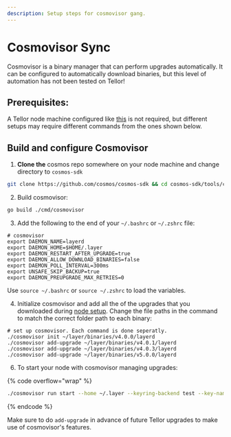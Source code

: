 ```yaml
---
description: Setup steps for cosmovisor gang.
---
```


# Cosmovisor Sync

Cosmovisor is a binary manager that can perform upgrades automatically. It can be configured to automatically download binaries, but this level of automation has not been tested on Tellor!

## Prerequisites:

A Tellor node machine configured like [this](./) is not required, but different setups may require different commands from the ones shown below.

## Build and configure Cosmovisor

1. **Clone the** cosmos repo somewhere on your node machine and change directory to `cosmos-sdk`

```sh
git clone https://github.com/cosmos/cosmos-sdk && cd cosmos-sdk/tools/cosmovisor
```

2. Build cosmovisor:

```sh
go build ./cmd/cosmovisor
```

3. Add the following to the end of your `~/.bashrc` or `~/.zshrc` file:

```
# cosmovisor
export DAEMON_NAME=layerd
export DAEMON_HOME=$HOME/.layer
export DAEMON_RESTART_AFTER_UPGRADE=true
export DAEMON_ALLOW_DOWNLOAD_BINARIES=false
export DAEMON_POLL_INTERVAL=300ms
export UNSAFE_SKIP_BACKUP=true
export DAEMON_PREUPGRADE_MAX_RETRIES=0
```

Use  `source ~/.bashrc` or `source ~/.zshrc` to load the variables.

4. Initialize cosmovisor and add all the of the upgrades that you downloaded during [node setup](./). Change the file paths in the command to match the correct folder path to each binary:

```shell
# set up cosmovisor. Each command is done seperatly.
./cosmovisor init ~/layer/binaries/v4.0.0/layerd
./cosmovisor add-upgrade ~/layer/binaries/v4.0.1/layerd
./cosmovisor add-upgrade ~/layer/binaries/v4.0.3/layerd
./cosmovisor add-upgrade ~/layer/binaries/v5.0.0/layerd
```

6. To start your node with cosmovisor managing upgrades:

{% code overflow="wrap" %}
```sh
./cosmovisor run start --home ~/.layer --keyring-backend test --key-name YOUR_ACCOUNT_NAME --api.enable --api.swagger
```
{% endcode %}

Make sure to do `add-upgrade` in advance of future Tellor upgrades to make use of cosmovisor's features.

